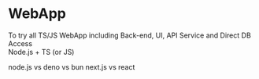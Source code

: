 # WebApp

To try all TS/JS WebApp including Back-end, UI, API Service and Direct DB Access\
Node.js + TS (or JS)

node.js vs deno vs bun
next.js vs react
